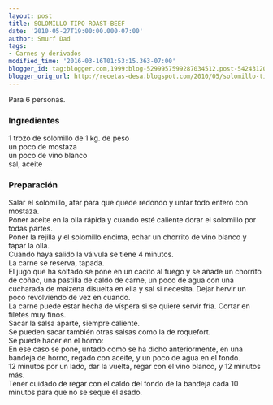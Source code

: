 ```yaml
---
layout: post
title: SOLOMILLO TIPO ROAST-BEEF
date: '2010-05-27T19:00:00.000-07:00'
author: Smurf Dad
tags:
- Carnes y derivados
modified_time: '2016-03-16T01:53:15.363-07:00'
blogger_id: tag:blogger.com,1999:blog-5299957599287034512.post-5424312023303700274
blogger_orig_url: http://recetas-desa.blogspot.com/2010/05/solomillo-tipo-roast-beef.html
---
```


Para 6 personas.<br><h3>Ingredientes</h3><p>1 trozo de solomillo de 1 kg. de peso<br/>un poco de mostaza<br/>un poco de vino blanco<br/>sal, aceite</p><h3>Preparaci&oacute;n</h3><p>Salar el solomillo, atar para que quede redondo y untar todo entero con mostaza.<br/>Poner aceite en la olla r&aacute;pida y cuando est&eacute; caliente dorar el solomillo por todas partes.<br/>Poner la rejilla y el solomillo encima, echar un chorrito de vino blanco y tapar la olla.<br/>Cuando haya salido la v&aacute;lvula se tiene 4 minutos.<br/>La carne se reserva, tapada.<br/>El jugo que ha soltado se pone en un cacito al fuego y se a&ntilde;ade un chorrito de co&ntilde;ac, una pastilla de caldo de carne, un poco de agua con una cucharada de maizena disuelta en ella y sal si necesita. Dejar hervir un poco revolviendo de vez en cuando.<br/>La carne puede estar hecha de v&iacute;spera si se quiere servir fr&iacute;a. Cortar en filetes muy finos.<br/>Sacar la salsa aparte, siempre caliente.<br/>Se pueden sacar tambi&eacute;n otras salsas como la de roquefort.<br/>Se puede hacer en el horno:<br/>En ese caso se pone, untado como se ha dicho anteriormente, en una bandeja de horno, regado con aceite, y un poco de agua en el fondo.<br/>12 minutos por un lado, dar la vuelta, regar con el vino blanco, y 12 minutos m&aacute;s.<br/>Tener cuidado de regar con el caldo del fondo de la bandeja cada 10 minutos para que no se seque el asado.</p>